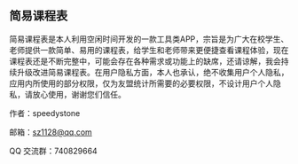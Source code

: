 ## 简易课程表

​	简易课程表是本人利用空闲时间开发的一款工具类APP，宗旨是为广大在校学生、老师提供一款简单、易用的课程表，给学生和老师带来更便捷查看课程体验，现在课程表还是不断完整中，可能会存在各种需求或功能上的缺席，还请谅解，我会持续升级改进简易课程表。在用户隐私方面，本人也承认，绝不收集用户个人隐私，应用内所使用的部分权限，仅为友盟统计所需要的必要权限，不设计用户个人隐私，请放心使用，谢谢您们信任。

作者：speedystone

邮箱：sz1128@qq.com

QQ 交流群：740829664

